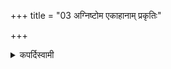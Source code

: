 +++
title = "03 अग्निष्टोम एकाहानाम् प्रकृतिः"

+++

<details><summary>कपर्दिस्वामी</summary>


<details>

<details><summary>हरदत्तः</summary>


<details>

<details><summary>Müller</summary>

The Agniṣṭoma is the Prakṛti of the Ekāha sacrifices.

#####  Commentary

The Ekāha are sacrifices accomplished in one day.
</details>

<details><summary>थिते</summary>

अग्निष्टोम एकाहानां प्रकृतिः ३
</details>
